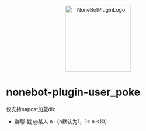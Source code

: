 <p align="center">
  <a href="https://v2.nonebot.dev/store"><img src="https://user-images.githubusercontent.com/44545625/209862575-acdc9feb-3c76-471d-ad89-cc78927e5875.png" width="180" height="180" alt="NoneBotPluginLogo"></a>
</p>

# nonebot-plugin-user_poke
仅支持napcat加载dlc
- 群聊
  戳 @某人 n （n默认为1，1< n <10）